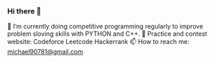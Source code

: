 ### Hi there 👋
🌱 I’m currently doing competitive programming regularly to improve problem sloving skills with PYTHON and C++.
🔭 Practice and contest website: Codeforce Leetcode Hackerrank
📫 How to reach me: michael90781@gmail.com

<!--
**MichaelLinOuO/MichaelLinOuO** is a ✨ _special_ ✨ repository because its `README.md` (this file) appears on your GitHub profile.

Here are some ideas to get you started:

- 🔭 I’m currently working on ...
- 🌱 I’m currently learning ...
- 👯 I’m looking to collaborate on ...
- 🤔 I’m looking for help with ...
- 💬 Ask me about ...
- 📫 How to reach me: ...
- 😄 Pronouns: ...
- ⚡ Fun fact: ...
-->
